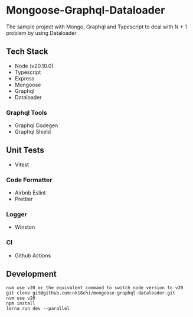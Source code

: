 # Mongoose-Graphql-Dataloader

The sample project with Mongo, Graphql and Typescript to deal with N + 1 problem by using Dataloader

## Tech Stack

- Node (v20.10.0)
- Typescript
- Express
- Mongoose
- Graphql
- Dataloader

### Graphql Tools

- Graphql Codegen
- Graphql Shield

## Unit Tests

- Vitest

### Code Formatter

- Airbnb Eslint
- Prettier

### Logger

- Winston

### CI

- Github Actions

## Development

```
nvm use v20 or the equivalent command to switch node version to v20
git clone git@github.com:nk18chi/mongoose-graphql-dataloader.git
nvm use v20
npm install
lerna run dev --parallel
```
